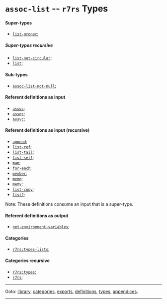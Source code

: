 

<a id='type__r7rs__assoc-list'></a>

# `assoc-list` -- `r7rs` Types


<a id='type__r7rs__assoc-list__super-types'></a>

#### Super-types

 * [`list-proper`](../../r7rs/types/list-proper.md#type__r7rs__list-proper);


<a id='type__r7rs__assoc-list__super-types-recursive'></a>

##### Super-types recursive

 * [`list-not-circular`](../../r7rs/types/list-not-circular.md#type__r7rs__list-not-circular);
 * [`list`](../../r7rs/types/list.md#type__r7rs__list);


<a id='type__r7rs__assoc-list__sub-types'></a>

#### Sub-types

 * [`assoc-list-not-null`](../../r7rs/types/assoc-list-not-null.md#type__r7rs__assoc-list-not-null);


<a id='type__r7rs__assoc-list__referent-definitions-input'></a>

#### Referent definitions as input

 * [`assoc`](../../r7rs/definitions/assoc.md#definition__r7rs__assoc);
 * [`assqc`](../../r7rs/definitions/assqc.md#definition__r7rs__assqc);
 * [`assvc`](../../r7rs/definitions/assvc.md#definition__r7rs__assvc);


<a id='type__r7rs__assoc-list__referent-definitions-input-recursive'></a>

#### Referent definitions as input (recursive)

 * [`append`](../../r7rs/definitions/append.md#definition__r7rs__append);
 * [`list-ref`](../../r7rs/definitions/list-ref.md#definition__r7rs__list-ref);
 * [`list-tail`](../../r7rs/definitions/list-tail.md#definition__r7rs__list-tail);
 * [`list-set!`](../../r7rs/definitions/list-set_21.md#definition__r7rs__list-set_21);
 * [`map`](../../r7rs/definitions/map.md#definition__r7rs__map);
 * [`for-each`](../../r7rs/definitions/for-each.md#definition__r7rs__for-each);
 * [`member`](../../r7rs/definitions/member.md#definition__r7rs__member);
 * [`memq`](../../r7rs/definitions/memq.md#definition__r7rs__memq);
 * [`memv`](../../r7rs/definitions/memv.md#definition__r7rs__memv);
 * [`list-copy`](../../r7rs/definitions/list-copy.md#definition__r7rs__list-copy);
 * [`list?`](../../r7rs/definitions/list_3f.md#definition__r7rs__list_3f);

Note:  These definitions consume an input that is a super-type.


<a id='type__r7rs__assoc-list__referent-definitions-output'></a>

#### Referent definitions as output

 * [`get-environment-variables`](../../r7rs/definitions/get-environment-variables.md#definition__r7rs__get-environment-variables);


<a id='type__r7rs__assoc-list__categories'></a>

#### Categories

 * [`r7rs:types-lists`](../../r7rs/categories/r7rs_3a_types-lists.md#category__r7rs__r7rs_3a_types-lists);


<a id='type__r7rs__assoc-list__categories-recursive'></a>

#### Categories recursive

 * [`r7rs:types`](../../r7rs/categories/r7rs_3a_types.md#category__r7rs__r7rs_3a_types);
 * [`r7rs`](../../r7rs/categories/r7rs.md#category__r7rs__r7rs);

----

Goto: [library](../../r7rs/_index.md#library__r7rs), [categories](../../r7rs/categories/_index.md#toc__r7rs__categories), [exports](../../r7rs/exports/_index.md#toc__r7rs__exports), [definitions](../../r7rs/definitions/_index.md#toc__r7rs__definitions), [types](../../r7rs/types/_index.md#toc__r7rs__types), [appendices](../../r7rs/appendices/_index.md#toc__r7rs__appendices).

----


